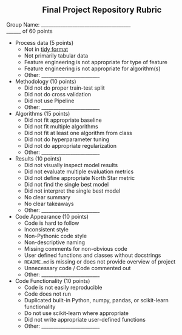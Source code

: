 <center><h2>Final Project Repository Rubric</h2></center>

Group Name: \_\_\_\_\_\_\_\_\_\_\_\_\_\_\_\_\_\_\_\_\_\_\_\_\_\_\_\_\_\_\_\_\_\_\_\_\_   
\_\_\_\_\_\_ of 60 points

- Process data (5 points)
    - Not in [tidy format](https://en.wikipedia.org/wiki/Tidy_data)
    - Not primarily tabular data
    - Feature engineering is not appropriate for type of feature 
    - Feature engineering is not appropriate for algorithm(s)
    - Other: \_\_\_\_\_\_\_\_\_\_\_\_\_\_\_\_\_\_\_\_\_\_\_\_
- Methodology (10 points)
    - Did not do proper train-test split
    - Did not do cross validation
    - Did not use Pipeline
    - Other: \_\_\_\_\_\_\_\_\_\_\_\_\_\_\_\_\_\_\_\_\_\_\_\_
- Algorithms (15 points)
    - Did not fit appropriate baseline
    - Did not fit multiple algorithms
    - Did not fit at least one algorithm from class 
    - Did not do hyperparameter tuning
    - Did not do appropriate regularization
    - Other: \_\_\_\_\_\_\_\_\_\_\_\_\_\_\_\_\_\_\_\_\_\_\_\_
- Results (10 points)
    - Did not visually inspect model results
    - Did not evaluate multiple evaluation metrics
    - Did not define appropriate North Star metric
    - Did not find the single best model
    - Did not interpret the single best model  
    - No clear summary
    - No clear takeaways
    - Other: \_\_\_\_\_\_\_\_\_\_\_\_\_\_\_\_\_\_\_\_\_\_\_\_
- Code Appearance (10 points)
    - Code is hard to follow
    - Inconsistent style
    - Non-Pythonic code style
    - Non-descriptive naming
    - Missing comments for non-obvious code
    - User defined functions and classes without docstrings
    - `README.md` is missing or does not provide overview of project
    - Unnecessary code / Code commented out
    - Other: \_\_\_\_\_\_\_\_\_\_\_\_\_\_\_\_\_\_\_\_\_\_\_\_
- Code Functionality (10 points)
    - Code is not easily reproducible
    - Code does not run
    - Duplicated built-in Python, numpy, pandas, or scikit-learn functionality
    - Do not use scikit-learn where appropriate
    - Did not write appropriate user-defined functions
    - Other: \_\_\_\_\_\_\_\_\_\_\_\_\_\_\_\_\_\_\_\_\_\_\_\_
